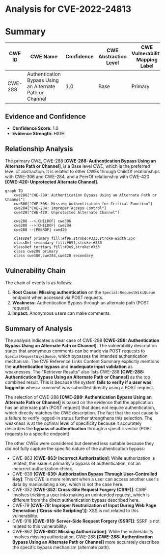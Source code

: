 # Analysis for CVE-2022-24813

# Summary
| CWE ID | CWE Name | Confidence | CWE Abstraction Level | CWE Vulnerability Mapping Label | CWE-Vulnerability Mapping Notes |
|---|---|---|---|---|---|
| CWE-288 | Authentication Bypass Using an Alternate Path or Channel | 1.0 | Base | Primary | Allowed |

## Evidence and Confidence

*   **Confidence Score:** 1.0
*   **Evidence Strength:** HIGH

## Relationship Analysis
The primary CWE, CWE-288 **[CWE-288: Authentication Bypass Using an Alternate Path or Channel]**, is a Base level CWE, which is the preferred level of abstraction. It is related to other CWEs through ChildOf relationships with CWE-306 and CWE-284, and a PeerOf relationship with CWE-420 **[CWE-420: Unprotected Alternate Channel]**.

```mermaid
graph TD
    cwe288["CWE-288: Authentication Bypass Using an Alternate Path or Channel"]
    cwe306["CWE-306: Missing Authentication for Critical Function"]
    cwe284["CWE-284: Improper Access Control"]
    cwe420["CWE-420: Unprotected Alternate Channel"]
    
    cwe288 -->|CHILDOF| cwe306
    cwe288 -->|CHILDOF| cwe284
    cwe288 --|PEEROF| cwe420
    
    classDef primary fill:#f96,stroke:#333,stroke-width:2px
    classDef secondary fill:#69f,stroke:#333
    classDef tertiary fill:#9e9,stroke:#333
    class cwe288 primary
    class cwe306,cwe284,cwe420 secondary
```

## Vulnerability Chain
The chain of events is as follows:
1.  **Root Cause:** **Missing authentication** on the `Special:RequestWikiQueue` endpoint when accessed via POST requests.
2.  **Weakness:** Authentication Bypass through an alternate path (POST request).
3.  **Impact:** Anonymous users can make comments.

## Summary of Analysis
The analysis indicates a clear case of CWE-288 **[CWE-288: Authentication Bypass Using an Alternate Path or Channel]**. The vulnerability description states that anonymous comments can be made via POST requests to `SpecialRequestWikiQueue`, which bypasses the intended authentication mechanism. The CVE Reference Links Content Summary explicitly mentions the **authentication bypass** and **inadequate input validation** as weaknesses. The "Retriever Results" also lists CWE-288 **[CWE-288: Authentication Bypass Using an Alternate Path or Channel]** as the top combined result. This is because the system **fails to verify if a user was logged in** when a comment was submitted directly using a POST request.

The selection of CWE-288 **[CWE-288: Authentication Bypass Using an Alternate Path or Channel]** is based on the evidence that the application has an alternate path (POST request) that does not require authentication, which directly matches the CWE description. The fact that the root cause is a failure to verify logged-in status further strengthens this selection. The weakness is at the optimal level of specificity because it accurately describes the **bypass of authentication** through a specific vector (POST requests to a specific endpoint).

The other CWEs were considered but deemed less suitable because they did not fully capture the specific nature of the authentication bypass:

*   CWE-863 **[CWE-863: Incorrect Authorization]**: While authorization is related, the issue is primarily a bypass of authentication, not an incorrect authorization check.
*   CWE-639 **[CWE-639: Authorization Bypass Through User-Controlled Key]**: This CWE is more relevant when a user can access another user's data by manipulating a key, which is not the case here.
*   CWE-352 **[CWE-352: Cross-Site Request Forgery (CSRF)]**: CSRF involves tricking a user into making an unintended request, which is different from the direct authentication bypass described here.
*   CWE-79 **[CWE-79: Improper Neutralization of Input During Web Page Generation ('Cross-site Scripting')]**: XSS is not related to this vulnerability.
*   CWE-918 **[CWE-918: Server-Side Request Forgery (SSRF)]**: SSRF is not related to this vulnerability.
*   CWE-862 **[CWE-862: Missing Authorization]**: While the vulnerability involves missing authorization, CWE-288 **[CWE-288: Authentication Bypass Using an Alternate Path or Channel]** more accurately describes the specific bypass mechanism (alternate path).